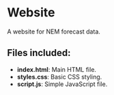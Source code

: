 # Website

A website for NEM forecast data.

## Files included:

- **index.html**: Main HTML file.
- **styles.css**: Basic CSS styling.
- **script.js**: Simple JavaScript file.